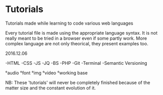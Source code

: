 # Tutorials
Tutorials made while learning to code various web languages

Every tutorial file is made using the appropriate language syntax. 
It is not really meant to be tried in a browser even if some partly work.
More complex language are not only theorical, they present examples too.

2016.12.06

-HTML
-CSS
-JS
-JQ
-BS
-PHP
-Git
-Terminal
-Semantic Versioning

°audio
°font
°img
°video
°working base


NB: These 'tutorials' will never be completely finished because of the matter size and the constant evolution of it.
